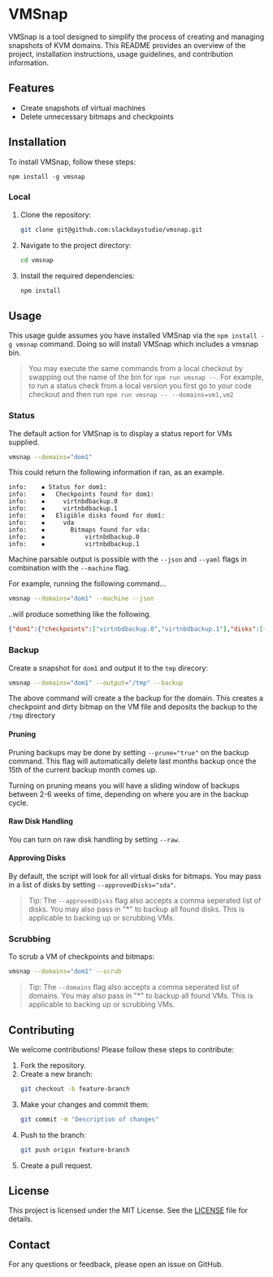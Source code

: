 # VMSnap

VMSnap is a tool designed to simplify the process of creating and managing 
snapshots of KVM domains. This README provides an overview of the project, 
installation instructions, usage guidelines, and contribution information.

## Features

- Create snapshots of virtual machines
- Delete unnecessary bitmaps and checkpoints

## Installation

To install VMSnap, follow these steps:

```
npm install -g vmsnap
```

### Local

1. Clone the repository:
    ```sh
    git clone git@github.com:slackdaystudio/vmsnap.git
    ```
2. Navigate to the project directory:
    ```sh
    cd vmsnap
    ```
3. Install the required dependencies:
    ```sh
    npm install
    ```

## Usage

This usage guide assumes you have installed VMSnap via the `npm install -g vmsnap`
command.  Doing so will install VMSnap which includes a vmsnap bin.

>You may execute the same commands from a local checkout by swapping out the 
name of the bin for `npm run vmsnap --`.  For example, to run a status check 
from a local version you first go to your code checkout and then run 
`npm run vmsnap -- --domains=vm1,vm2`

### Status

The default action for VMSnap is to display a status report for VMs supplied.
```sh
vmsnap --domains="dom1"
```

This could return the following information if ran, as an example.

```
info:    ▪ Status for dom1:
info:    ▪   Checkpoints found for dom1:
info:    ▪     virtnbdbackup.0
info:    ▪     virtnbdbackup.1
info:    ▪   Eligible disks found for dom1:
info:    ▪     vda
info:    ▪       Bitmaps found for vda:
info:    ▪           virtnbdbackup.0
info:    ▪           virtnbdbackup.1
```

Machine parsable output is possible with the `--json` and `--yaml` flags in 
combination with the `--machine` flag.

For example, running the following command... 
```sh
vmsnap --domains="dom1" --machine --json
```
..will produce something like the following.
```json
{"dom1":{"checkpoints":["virtnbdbackup.0","virtnbdbackup.1"],"disks":[{"disk":"vda","bitmaps":["virtnbdbackup.0","virtnbdbackup.1"]}]}}
```

### Backup

Create a snapshot for `dom1` and output it to the `tmp` direcory:
```sh
vmsnap --domains="dom1" --output="/tmp" --backup
```
The above command will create a the backup for the domain.  This creates a 
checkpoint and dirty bitmap on the VM file and deposits the backup to the `/tmp`
directory

#### Pruning

Pruning backups may be done by setting `--prune="true"` on the backup command.
This flag will automatically delete last months backup once the 15th of the 
current backup month comes up.  

Turning on pruning means you will have a sliding window of backups between 2-6
weeks of time, depending on where you are in the backup cycle.

#### Raw Disk Handling

You can turn on raw disk handling by setting `--raw`.  

#### Approving Disks

By default, the script will look for all virtual disks for bitmaps.  You may 
pass in a list of disks by setting `--approvedDisks="sda"`.

>Tip: The `--approvedDisks` flag also accepts a comma seperated list of disks.
You may also pass in "*" to backup all found disks.  This is applicable to 
backing up or scrubbing VMs.

### Scrubbing

To scrub a VM of checkpoints and bitmaps:
```sh
vmsnap --domains="dom1" --scrub
```

>Tip: The `--domains` flag also accepts a comma seperated list of domains.  You 
may also pass in "*" to backup all found VMs.  This is applicable to backing up 
or scrubbing VMs.

## Contributing

We welcome contributions! Please follow these steps to contribute:

1. Fork the repository.
2. Create a new branch:
    ```sh
    git checkout -b feature-branch
    ```
3. Make your changes and commit them:
    ```sh
    git commit -m "Description of changes"
    ```
4. Push to the branch:
    ```sh
    git push origin feature-branch
    ```
5. Create a pull request.

## License

This project is licensed under the MIT License. See the [LICENSE](LICENSE) file 
for details.

## Contact

For any questions or feedback, please open an issue on GitHub.
